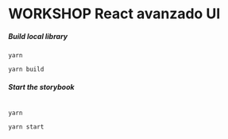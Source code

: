 # WORKSHOP React avanzado UI

##### Build local library

```shell
yarn

yarn build
```

##### Start the storybook

```shell

yarn

yarn start
```
